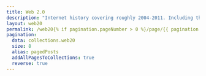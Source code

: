```yaml
---
title: Web 2.0
description: "Internet history covering roughly 2004-2011. Including the serialization of my Web 2.0 memoir, Bubble Blog: From Outsider to Insider in Silicon Valley's Web 2.0 Revolution."
layout: web20
permalink: /web20{% if pagination.pageNumber > 0 %}/page/{{ pagination.pageNumber + 1 }}{% endif %}/index.html
pagination:
  data: collections.web20
  size: 8
  alias: pagedPosts
  addAllPagesToCollections: true
  reverse: true
---
```

